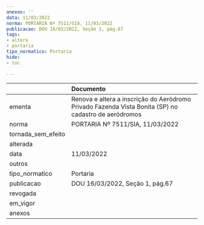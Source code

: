 ```yaml
---
anexos: ''
data: 11/03/2022
norma: PORTARIA Nº 7511/SIA, 11/03/2022
publicacao: DOU 16/03/2022, Seção 1, pág.67
tags:
- altera
- portaria
tipo_normatico: Portaria
hide: 
- toc 
 
---
```


|                    | Documento                                                                                            |
|:-------------------|:-----------------------------------------------------------------------------------------------------|
| ementa             | Renova e altera a inscrição do Aeródromo Privado Fazenda Vista Bonita (SP) no cadastro de aeródromos |
| norma              | PORTARIA Nº 7511/SIA, 11/03/2022                                                                     |
| tornada_sem_efeito |                                                                                                      |
| alterada           |                                                                                                      |
| data               | 11/03/2022                                                                                           |
| outros             |                                                                                                      |
| tipo_normatico     | Portaria                                                                                             |
| publicacao         | DOU 16/03/2022, Seção 1, pág.67                                                                      |
| revogada           |                                                                                                      |
| em_vigor           |                                                                                                      |
| anexos             |                                                                                                      |